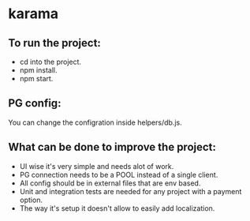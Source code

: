 # karama

## To run the project:
 * cd into the project.
 * npm install.
 * npm start.
 
## PG config:
  You can change the configration inside helpers/db.js.
  
## What can be done to improve the project:
  * UI wise it's very simple and needs alot of work.
  * PG connection needs to be a POOL instead of a single client.
  * All config should be in external files that are env based.
  * Unit and integration tests are needed for any project with a payment option.
  * The way it's setup it doesn't allow to easily add localization.
